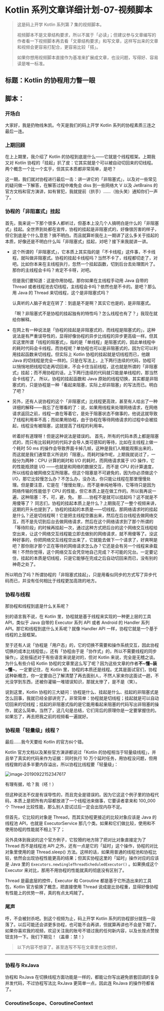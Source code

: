 # Kotlin 系列文章详细计划-07-视频脚本

> 这是码上开学 Kotlin 系列第 7 集的视频脚本。
>
> 视频脚本不是文章结构要求，所以不属于「必读」；但建议参与文章编写的作者看一下视频脚本再去看「文章结构要求」和写文章，这样写出来的文章和视频会更容易打配合，更容易比较「搭」。
>
> 如果你想用视频脚本直接作为基准来扩展成文章，也没问题，写得好、容易读是唯一标准。

## 标题：Kotlin 的协程用力瞥一眼

## 脚本：

### 开场白

大家好，我是扔物线朱凯。今天是我们的码上开学 Kotlin 系列的协程素质三连之最后一连。

### 上期回顾

在上上期里，我介绍了 Kotlin 的协程到底是什么——它就是个线程框架。上期我又对 Kotlin 协程的「挂起」扒了皮：它其实就是个可以被自动切回来的切线程。两个概念一个比一个玄乎，但其实本质都非常简单，是吧？

这一期，我们就对协程进行最后一击：讲一讲它的「非阻塞式」，以及对一些常见的疑问做一下解答，在解答过程中难免会 diss 到一些网络大 V 以及 JetBrains 的官方文档和官方演讲，如有冒犯，我就提前（拱手）……（抬头笑）通知你们一声了。

### 协程的「非阻塞式」挂起

首先，我来说一下那个很多人都听过，但基本上没几个人搞明白是什么的「非阻塞式」挂起。全世界到处都在宣传，协程的挂起是非阻塞式的，好像很厉害的样子，但它到底是个什么意思？搞不明白。而且就算听我在上一期讲了这么多关于挂起的本质，好像还是不明白什么叫「非阻塞式」挂起，对吧？接下来我就讲一讲。

- 这个所谓的「非阻塞式」，它本质上其实指的是「不卡线程」这件事，不卡线程，就叫做非阻塞式。协程的挂起卡线程吗？当然不卡了，线程都切走了，对吧。比如你本来在主线程执行，忽然一个挂起函数，切到后台去处理图片了。那你的主线程会卡吗？肯定不卡呀，对吧。

  但是我们要知道：这是你用协程。那你如果在主线程手动用 Java 自带的 Thread 或者线程池去切线程，主线程会卡吗？依然也是不卡的。是吧？那么用 Java 的 Thread 来切线程，这个是非阻塞式吗？

  认真听的人脑子肯定在转了：到底是不是啊？其实它也是的，是非阻塞式。

  「啊？非阻塞式不是协程的挂起独有的特性吗？怎么线程也有了？」我现在就给你解释。

- 在网上有一种说法是「协程的挂起是非阻塞式的，而线程是阻塞式的」，这种说法是有严重误导性的，显得好像协程的异步比线程的异步更高级一样。但其实这里所谓「线程的阻塞式」，指的是「单线程」是阻塞式的，因此单线程中的耗时代码会卡线程。而协程呢？单协程也可以是非阻塞式的，因为它可以利用挂起函数来切线程。但实际上 Kotlin 协程的挂起就是切线程而已，他跟 Java 的切线程是完全一样的。只是在写法上，上下两行连续的代码，协程可以悄悄地把线程切走再切回来，不会卡住当前线程，这也就是所谓的「非阻塞式」挂起；而不用协程的话，上下两行连续的代码就只能是单线程的，那当然会卡线程了。
  所以，协程的挂起函数和 Java 原始的线程切换，其实都是非阻塞式的，只是协程是一种「看起来阻塞，实际上却非阻塞」的写法而已。明白了吧？

- 另外，还有人说协程的这个「非阻塞式」比线程更高效，甚至有人给出了一种详细的解释——我忘了在哪看的了：说，如果用线程来处理网络请求，在网络请求返回之前，线程一直在等着它，是处于阻塞状态不做事的，他说这就导致了线程利用率不高；而如果用协程，由于协程在等待网络请求的过程中会被挂起，线程没有被阻塞，这就提高了线程的利用率。

  听着好有道理呀！但是这种说法是错误的。
  首先，所有的代码本质上都是阻塞式的，而只有比较耗时的代码才会导人类可感知的等待，比如在主线程上做一个耗时 50 ms 的操作会导致界面卡掉几帧，这种是我们人眼能观察出来的，而这就是我们通常意义所说的「阻塞」。而耗时操作呢，上期我就说过了，一般分为两种：CPU 计算的耗时和 I/O 的耗时，而网络请求属于 I/O 操作，它的性能瓶颈是 I/O ——也就是和网络的数据交互，而不是 CPU 的计算速度，所以线程会被网络交互所阻塞。但这个阻塞是不可避免的，因为你必须做这个 I/O，那它比较慢怎么办？不怎么办，没办法，你只能让线程在那里慢慢处理。但是要注意，它是在「慢慢处理」，而不是单纯地等待，它等待只是因为网络传输的性能低于 CPU 的性能，但它本质上是在做工作的。所以我再说一遍，这种阻塞：不，可，避，免。
  那……协程不是就可以挂起吗？这不就是不用傻等了？
  同志们，协程的挂起本质上是什么？上期我花了一整个视频来讲，这期的开头也提到了，协程的挂起的本质是——切线程。那网络请求时的挂起是什么？还是切线程啊！它是把主线程空置出来，然后在后台线程去做网络交互，而不是先切到后台去做网络请求，然后在这个网络请求到了那个所谓的「等待阶段」的时候再挂起一次，通过这种方式把后台的这个网络交互线程给空出来，让这个网络交互线程能立即去做别的网络请求，就不用傻等了。没这种好事的，你把网络交互线程空出来了，它就能去做下一个请求了，好爽啊是吧？那你刚才那个正在等待的网络请求怎么办？它还是会有另一个线程来承载啊！不然你觉得，这个网络交互会凭空地自己完成？不可能的兄台。一定要记住，挂起的本质是切线程，只是它能够在完成之后自动切回来而已，没有别的神奇之处了。

所以明白了吗？所谓协程的「非阻塞式挂起」，只是用看似同步的方式写了异步代码而已，并没有任何相比于线程更加高效的地方。

### 协程与线程

那协程和线程到底是什么关系呢？

别的语言我不说，在 Kotlin 里，协程就是基于线程来实现的一种更上层的工具 API，类似于 Java 自带的 Executor 系列 API 或者 Android 的 Handler 系列 API。那它和线程到底什么关系呢？就像 Handler API 一样，协程它就是一个基于线程的上层框架。

至于还有人说「协程是「用户态」的，它的切换不需要和操作系统交互，因此协程切换的成本比线程低」，还有「协程由于是「协作式」的，所以不需要线程的同步操作」，这些描述对于有些语言来说是对的，但对 Kotlin 来说，完全是无稽之谈。为什么有些介绍 Kotlin 协程的文章里这么写了呢？因为这些文章的作者**不\~懂\~装\~懂\~**。一定要记住，在 Kotlin 里，协程的本质还是线程。尤其是面试官们，协程这种新概念，你一定要自己了解清楚了再去面别人，不然人家来你这面试一趟，不光没学到东西，还被你灌输一堆错误知识，那就太惨了，是不是（笑）。

说到这里，Kotlin 协程的三大疑问：协程是什么、挂起是什么、挂起的非阻塞式是怎么回事，我就已经全部讲完了。非常简单：协程就是切线程；挂起就是可以自动切回来的切线程；挂起的非阻塞式指的是它能用看起来阻塞的代码写出非阻塞的操作，就这么简单。当然了，这几句是总结，它们背后的原理你是一定要掌握住的。如果忘了，再去把我之前的视频看一遍就好。

### 协程是「轻量级」线程？

最后……我今天要给 Kotlin 的官方纠个错。

Kotlin 官方文档以及某些官方演讲都说过「Kotlin 的协程相当于轻量级线程」，并且举了真实的代码来作为证据：同时执行 10 万个延时任务，用协程没问题，但用线程做的话多半要内存溢出，所以协程比线程要「轻量级」：

![image-20190922152347617](https://tva1.sinaimg.cn/large/006y8mN6gy1g78bosnvd4j31il0u0tdi.jpg)

有理有据，哈？我（呸！）

但这种说法不仅是有误导性的，而且完全是错误的。因为它这这个例子里的协程代码，本质上是把所有内容都放进了一个线程池来做事，它要读者拿来和 100_000 个 Thread 比较性能，那么别人尝试过后一定会出现内存不足。

但首先，它比较的对象是 Thread，而其实协程更接近的比较对象应该是 Java 的线程池 API，也就是 ExecutorService 那几个类。如果和它们做比较，使用和不使用协程的性能就不相上下了；

另外具体到我说的这个官方例子，它狡猾的地方除了把对比对象直接定为了 Thread 而不是线程池 API 之外，还有一点是它的「延时」这个操作，协程的对比对象里使用的是 Thread.sleep() 方法。这样的话，如果用普通的线程池和协程比较，依然会出现协程性能更高的结果；但其实协程这里的「延时」操作对应的应该是 Java 里的 `Executors.newSingleThreadScheduledExecutor()` 。如果换成这个 Executor 来对比，那用不用协程的性能就真的彻底没有区别了。

Thread 是最底层的控件，Executor 和 Coroutine 都是基于它所造出来的工具包，Kotlin 官方偷换了概念，把直接使用 Thread 说成是比协程重，显得好像协程有性能上的优势一样，真的有点太鸡贼了。

### 尾声

呼，不会被封杀吧。到这个视频为止，码上开学 Kotlin 系列的协程部分就告一段落了。以后可能还会讲更多协程，也可能不会再讲，但就算再讲也不会是下期了。如果你喜欢我的视频，欢迎关注我的账号不错过我的任何新内容，以及长按点赞按钮支持一下。我们下期见！（盖章：禁！）



> 以下内容不想录了。甚至连写不写在文章里也没想好。

---------------

### 协程与 RxJava

协程和 RxJava 在切换线程方面功能是一样的，都能让你写出避免嵌套回调的复杂并发代码，不过协程写法比 RxJava 更简单一点，因此连 RxJava 的操作符都省了。

### CoroutineScope、CoroutineContext

